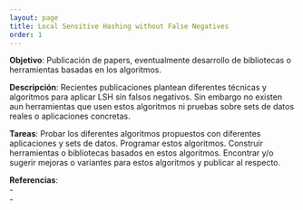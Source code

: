 ```yaml
---
layout: page
title: Local Sensitive Hashing without False Negatives
order: 1
---
```


__Objetivo__: Publicación de papers, eventualmente desarrollo de bibliotecas o herramientas basadas en los algoritmos.  

__Descripción__: Recientes publicaciones plantean diferentes técnicas y algoritmos para aplicar LSH sin falsos negativos. Sin embargo no existen aun herramientas que usen estos algoritmos ni pruebas sobre sets de datos reales o aplicaciones concretas.   

__Tareas__: Probar los diferentes algoritmos propuestos con diferentes aplicaciones y sets de datos. Programar estos algoritmos. Construir herramientas o bibliotecas basados en estos algoritmos. Encontrar y/o sugerir mejoras o variantes para estos algoritmos y publicar al respecto.   

__Referencias__:  
	- [](https://arxiv.org/abs/1507.03225)  
	- [](https://link.springer.com/chapter/10.1007/978-3-319-42634-1_9)
 






